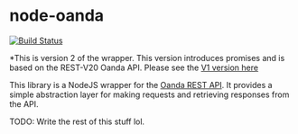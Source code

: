# node-oanda

[![Build Status](https://travis-ci.org/flagpoonage/node-oanda.svg?branch=v2)](https://travis-ci.org/flagpoonage/node-oanda)

*This is version 2 of the wrapper. This version introduces promises and is based on the REST-V20 Oanda API. Please see the [V1 version here](https://github.com/flagpoonage/node-oanda/tree/v2)

This library is a NodeJS wrapper for the [Oanda REST API](https://developer.oanda.com/rest-live-v20/introduction/). It provides a simple abstraction layer for making requests and retrieving responses from the API.

TODO: Write the rest of this stuff lol.